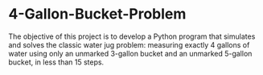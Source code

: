 # 4-Gallon-Bucket-Problem
The objective of this project is to develop a Python program that simulates and solves the classic water jug problem: measuring exactly 4 gallons of water using only an unmarked 3-gallon bucket and an unmarked 5-gallon bucket, in less than 15 steps.
